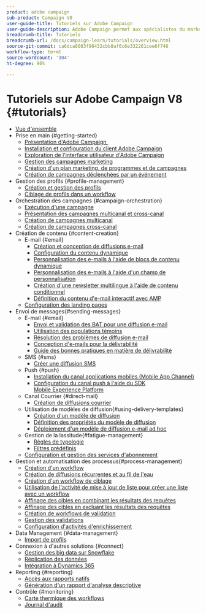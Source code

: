```yaml
---
product: adobe campaign
sub-product: Campaign V8
user-guide-title: Tutoriels sur Adobe Campaign
user-guide-description: Adobe Campaign permet aux spécialistes du marketing de concevoir des expériences client sur plusieurs canaux et fournit un environnement pour l'orchestration visuelle des campagnes, la gestion des interactions en temps réel et l'exécution sur plusieurs canaux.
breadcrumb-title: Tutoriels
breadcrumb-url: /docs/campaign-learn/tutorials/overview.html
source-git-commit: ca6dca8083f96432cbb8af6c6e332261cee6f746
workflow-type: tm+mt
source-wordcount: '304'
ht-degree: 96%

---
```



# Tutoriels sur Adobe Campaign V8 {#tutorials}

+ [Vue d&#39;ensemble](/help/overview.md)
+ Prise en main {#getting-started}
   + [Présentation d&#39;Adobe Campaign ](/help/getting-started/introduction-to-adobe-campaign.md)
   + [Installation et configuration du client Adobe Campaign](/help/getting-started/install-and-setup-the-adobe-campaign-client.md)
   + [Exploration de l&#39;interface utilisateur d&#39;Adobe Campaign](/help/getting-started/explore-the-adobe-campaign-user-interface.md)
   + [Gestion des campagnes marketing](/help/getting-started/manage-marketing-campaigns.md)
   + [Création d&#39;un plan marketing, de programmes et de campagnes](/help/getting-started/create-a-marketing-plan-programs-and-campaigns.md)
   + [Création de campagnes déclenchées par un événement](/help/getting-started/create-event-triggered-campaigns.md)
+ Gestion des profils {#profile-management}
   + [Création et gestion des profils](/help/profile-management/create-and-manage-profiles.md)
   + [Ciblage de profils dans un workflow](/help/profile-management/target-profiles-in-a-workflow.md)
+ Orchestration des campagnes {#campaign-orchestration}
   + [Exécution d&#39;une campagne](/help/orchestrate-campaigns/execute-a-campaign.md)
   + [Présentation des campagnes multicanal et cross-canal](/help/orchestrate-campaigns/introduction-to-cross-and-multi-channel-campaigns.md)
   + [Création de campagnes multicanal](/help/orchestrate-campaigns/multi-channel-campaigns.md)
   + [Création de campagnes cross-canal](/help/orchestrate-campaigns/cross-channel-campaigns.md)
+ Création de contenu {#content-creation}
   + E-mail {#email}
      + [Création et conception de diffusions e-mail](/help/content-creation/create-and-design-email-deliveries.md)
      + [Configuration du contenu dynamique](/help/content-creation/configure-dynamic-content.md)
      + [Personnalisation des e-mails à l&#39;aide de blocs de contenu dynamique](/help/content-creation/personalize-using-dynamic-content-blocks.md)
      + [Personnalisation des e-mails à l&#39;aide d&#39;un champ de personnalisation](/help/content-creation/personalize-emails-using-personalization-fields.md)
      + [Création d&#39;une newsletter multilingue à l&#39;aide de contenu conditionnel](/help/content-creation/create-a-multilingual-newsletter-using-conditional-content.md)
      + [Définition du contenu d&#39;e-mail interactif avec AMP](/help/content-creation/design-interactive-email-content-with-amp.md)
   + [Configuration des landing pages](/help/content-creation/configure-landingpages.md)
+ Envoi de messages{#sending-messages}
   + E-mail {#email}
      + [Envoi et validation des BAT pour une diffusion e-mail ](/help/send-messages/email/send-and-validate-proofs.md)
      + [Utilisation des populations témoins](/help/send-messages/email/use-control-groups.md)
      + [Résolution des problèmes de diffusion e-mail](/help/send-messages/email/troubleshoot-email-delivery-issues.md)
      + [Conception d&#39;e-mails pour la délivrabilité](/help/send-messages/email/design-emails-for-deliverability.md)
      + [Guide des bonnes pratiques en matière de délivrabilité](https://experienceleague.adobe.com/docs/deliverability-learn/deliverability-best-practice-guide/introduction.html?lang=fr)
   + SMS {#sms}
      + [Créer une diffusion SMS](/help/send-messages/mobile/create-a-sms-delivery.md)
   + Push {#push}
      + [Installation du canal applications mobiles (Mobile App Channel)](/help/send-messages/mobile/install-the-mobile-app.md)
      + [Configuration du canal push à l&#39;aide du SDK Mobile Experience Platform](/help/send-messages/mobile/configure-push-using-aep-mobile-sdk.md)
   + Canal Courrier {#direct-mail}
      + [Création de diffusions courrier](/help/send-messages/direct-mail/create-direct-mail-deliveries.md)
   + Utilisation de modèles de diffusion{#using-delivery-templates}
      + [Création d&#39;un modèle de diffusion](/help/send-messages/use-delivery-templates/configure-a-delivery-template.md)
      + [Définition des propriétés du modèle de diffusion](/help/send-messages/use-delivery-templates/set-delivery-template-properties.md)
      + [Déploiement d&#39;un modèle de diffusion e-mail ad hoc](/help/send-messages/use-delivery-templates/deploy-ad-hoc-email-delivery-template.md)
   + Gestion de la lassitude{#fatigue-management}
      + [Règles de typologie](/help/send-messages/fatigue-management/typology-rules-for-fatigue-management.md)
      + [Filtres prédéfinis](/help/send-messages/fatigue-management/fatigue-management-using-filters.md)
   + [Configuration et gestion des services d&#39;abonnement](/help/send-messages/configure-and-manage-subscription-services.md)
+ Gestion et automatisation des processus{#process-management}
   + [Création d&#39;un workflow](/help/process-management/create-a-workflow.md)
   + [Création de diffusions récurrentes et au fil de l&#39;eau](/help/process-management/recurring-deliveries.md)
   + [Création d&#39;un workflow de ciblage](/help/process-management/create-a-targeting-workflow.md)
   + [Utilisation de l&#39;activité de mise à jour de liste pour créer une liste avec un workflow](/help/process-management/use-the-update-list-activity.md)
   + [Affinage des cibles en combinant les résultats des requêtes](/help/process-management/refine-targets-by-combining-query-results.md)
   + [Affinage des cibles en excluant les résultats des requêtes](/help/process-management/refine-targets-by-excluding-query-results.md)
   + [Création de workflows de validation](/help/process-management/create-validation-workflows.md)
   + [Gestion des validations](/help/process-management/manage-approvals.md)
   + [Configuration d&#39;activités d&#39;enrichissement](/help/process-management/enrichment-activity.md)
+ Data Management {#data-management}
   + [Import de profils](/help/data-management/import-profiles.md)
+ Connexion à d&#39;autres solutions {#connect}
   + [Gestion des big data sur Snowflake](/help/connect/big-data-segmentation-on-snowflake.md)
   + [Réplication des données](/help/data-management/data-replication.md)
   + [Intégration à Dynamics 365](/help/connect/dynamics365-integration.md)
+ Reporting {#reporting}
   + [Accès aux rapports natifs](/help/reporting/access-built-in-reports.md)
   + [Génération d&#39;un rapport d&#39;analyse descriptive](/help/reporting/generate-a-descriptive-analysis-report.md)
+ Contrôle              {#monitoring}
   + [Carte thermique des workflows](/help/monitoring/workflow-heatmap.md)
   + [Journal d&#39;audit](/help/monitoring/audit-trail.md)

